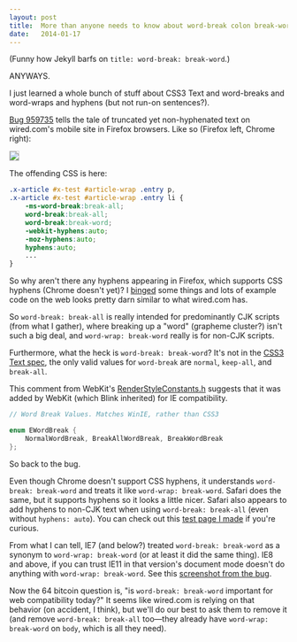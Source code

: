 ```yaml
---
layout: post
title:  More than anyone needs to know about word-break colon break-word.
date:   2014-01-17
---
```


(Funny how Jekyll barfs on `title: word-break: break-word`.)

ANYWAYS.

I just learned a whole bunch of stuff about CSS3 Text and word-breaks and word-wraps and hyphens (but not run-on sentences?).

[Bug 959735][bug] tells the tale of truncated yet non-hyphenated text on wired.com's mobile site in Firefox browsers. Like so (Firefox left, Chrome right):

<img style="border: 1px solid #ccc;" src="https://miketaylr.com/posts/assets/wired-mobile.png">

The offending CSS is here:

``` css
.x-article #x-test #article-wrap .entry p,
.x-article #x-test #article-wrap .entry li {
    -ms-word-break:break-all;
    word-break:break-all;
    word-break:break-word;
    -webkit-hyphens:auto;
    -moz-hyphens:auto;
    hyphens:auto;
    ...
}
```

So why aren't there any hyphens appearing in Firefox, which supports CSS hyphens (Chrome doesn't yet)? I [binged][ddg] some things and lots of example code on the web looks pretty darn similar to what wired.com has.

So `word-break: break-all` is really intended for predominantly CJK scripts (from what I gather), where breaking up a "word" (grapheme cluster?) isn't such a big deal, and `word-wrap: break-word` really is for non-CJK scripts.

Furthermore, what the heck is `word-break: break-word`? It's not in the [CSS3 Text spec][spec], the only valid values for `word-break` are `normal`, `keep-all`, and `break-all`.

This comment from WebKit's [RenderStyleConstants.h][render] suggests that it was added by WebKit (which Blink inherited) for IE compatibility.

``` c++
// Word Break Values. Matches WinIE, rather than CSS3

enum EWordBreak {
    NormalWordBreak, BreakAllWordBreak, BreakWordBreak
};
```

So back to the bug.

Even though Chrome doesn't support CSS hyphens, it understands `word-break: break-word` and treats it like `word-wrap: break-word`. Safari does the same, but it supports hyphens so it looks a little nicer. Safari also appears to add hyphens to non-CJK text when using `word-break: break-all` (even without `hyphens: auto`). You can check out this [test page I made][test] if you're curious.

From what I can tell, IE7 (and below?) treated `word-break: break-word` as a synonym to `word-wrap: break-word` (or at least it did the same thing). IE8 and above, if you can trust IE11 in that version's document mode doesn't do anything with `word-wrap: break-word`. See this [screenshot from the bug][ie].

Now the 64 bitcoin question is, "is `word-break: break-word` important for web compatibility today?" It seems like wired.com is relying on that behavior (on accident, I think), but we'll do our best to ask them to remove it (and remove `word-break: break-all` too&mdash;they already have `word-wrap: break-word` on `body`, which is all they need).

[bug]: https://bugzilla.mozilla.org/show_bug.cgi?id=959735
[ddg]: https://lmddgtfy.net/?q=bing
[spec]: http://www.w3.org/TR/css3-text/#word-break-property
[render]: https://github.com/WebKit/webkit/blob/e887e1aa1b7be17a8d160e869790c320b08f7ae0/Source/WebCore/rendering/style/RenderStyleConstants.h#L219-L223
[test]: https://bug959735.bugzilla.mozilla.org/attachment.cgi?id=8361943
[ie]: https://bug959735.bugzilla.mozilla.org/attachment.cgi?id=8361967